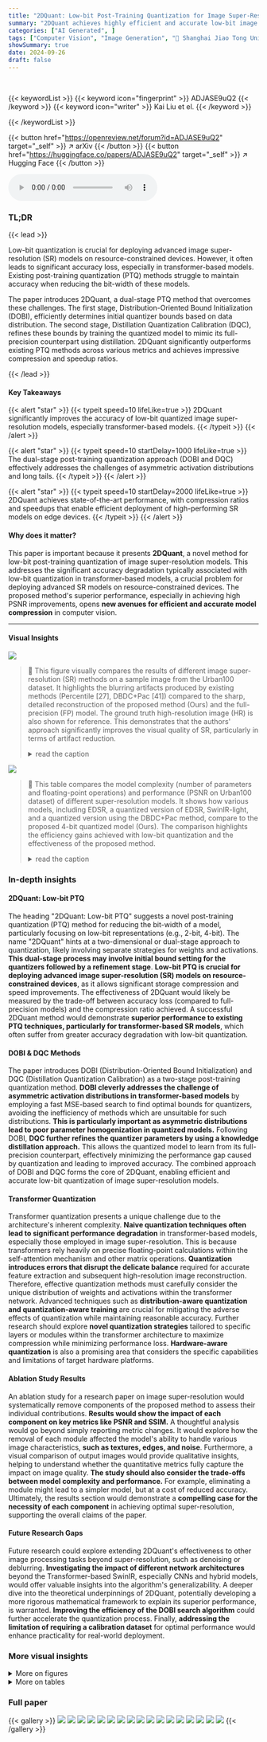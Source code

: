 ```yaml
---
title: "2DQuant: Low-bit Post-Training Quantization for Image Super-Resolution"
summary: "2DQuant achieves highly efficient and accurate low-bit image super-resolution by using a dual-stage post-training quantization method that minimizes accuracy loss in transformer-based models, surpassi..."
categories: ["AI Generated", ]
tags: ["Computer Vision", "Image Generation", "🏢 Shanghai Jiao Tong University",]
showSummary: true
date: 2024-09-26
draft: false
---
```


<br>

{{< keywordList >}}
{{< keyword icon="fingerprint" >}} ADJASE9uQ2 {{< /keyword >}}
{{< keyword icon="writer" >}} Kai Liu et el. {{< /keyword >}}
 
{{< /keywordList >}}

{{< button href="https://openreview.net/forum?id=ADJASE9uQ2" target="_self" >}}
↗ arXiv
{{< /button >}}
{{< button href="https://huggingface.co/papers/ADJASE9uQ2" target="_self" >}}
↗ Hugging Face
{{< /button >}}



<audio controls>
    <source src="https://ai-paper-reviewer.com/ADJASE9uQ2/podcast.wav" type="audio/wav">
    Your browser does not support the audio element.
</audio>


### TL;DR


{{< lead >}}

Low-bit quantization is crucial for deploying advanced image super-resolution (SR) models on resource-constrained devices. However, it often leads to significant accuracy loss, especially in transformer-based models. Existing post-training quantization (PTQ) methods struggle to maintain accuracy when reducing the bit-width of these models. 

The paper introduces 2DQuant, a dual-stage PTQ method that overcomes these challenges. The first stage, Distribution-Oriented Bound Initialization (DOBI), efficiently determines initial quantizer bounds based on data distribution. The second stage, Distillation Quantization Calibration (DQC), refines these bounds by training the quantized model to mimic its full-precision counterpart using distillation.  2DQuant significantly outperforms existing PTQ methods across various metrics and achieves impressive compression and speedup ratios.

{{< /lead >}}


#### Key Takeaways

{{< alert "star" >}}
{{< typeit speed=10 lifeLike=true >}} 2DQuant significantly improves the accuracy of low-bit quantized image super-resolution models, especially transformer-based models. {{< /typeit >}}
{{< /alert >}}

{{< alert "star" >}}
{{< typeit speed=10 startDelay=1000 lifeLike=true >}} The dual-stage post-training quantization approach (DOBI and DQC) effectively addresses the challenges of asymmetric activation distributions and long tails. {{< /typeit >}}
{{< /alert >}}

{{< alert "star" >}}
{{< typeit speed=10 startDelay=2000 lifeLike=true >}} 2DQuant achieves state-of-the-art performance, with compression ratios and speedups that enable efficient deployment of high-performing SR models on edge devices. {{< /typeit >}}
{{< /alert >}}

#### Why does it matter?
This paper is important because it presents **2DQuant**, a novel method for low-bit post-training quantization of image super-resolution models.  This addresses the significant accuracy degradation typically associated with low-bit quantization in transformer-based models, a crucial problem for deploying advanced SR models on resource-constrained devices.  The proposed method's superior performance, especially in achieving high PSNR improvements, opens **new avenues for efficient and accurate model compression** in computer vision.

------
#### Visual Insights



![](https://ai-paper-reviewer.com/ADJASE9uQ2/figures_1_1.jpg)

> 🔼 This figure visually compares the results of different image super-resolution (SR) methods on a sample image from the Urban100 dataset.  It highlights the blurring artifacts produced by existing methods (Percentile [27], DBDC+Pac [41]) compared to the sharp, detailed reconstruction of the proposed method (Ours) and the full-precision (FP) model. The ground truth high-resolution image (HR) is also shown for reference.  This demonstrates that the authors' approach significantly improves the visual quality of SR, particularly in terms of artifact reduction.
> <details>
> <summary>read the caption</summary>
> Figure 1: Existing methods suffer from blurring artifacts.
> </details>





![](https://ai-paper-reviewer.com/ADJASE9uQ2/tables_1_1.jpg)

> 🔼 This table compares the model complexity (number of parameters and floating-point operations) and performance (PSNR on Urban100 dataset) of different super-resolution models.  It shows how various models, including EDSR, a quantized version of EDSR, SwinIR-light, and a quantized version using the DBDC+Pac method, compare to the proposed 4-bit quantized model (Ours).  The comparison highlights the efficiency gains achieved with low-bit quantization and the effectiveness of the proposed method.
> <details>
> <summary>read the caption</summary>
> Table 1: Complexity and performance (×4).
> </details>





### In-depth insights


#### 2DQuant: Low-bit PTQ
The heading "2DQuant: Low-bit PTQ" suggests a novel post-training quantization (PTQ) method for reducing the bit-width of a model, particularly focusing on low-bit representations (e.g., 2-bit, 4-bit).  The name "2DQuant" hints at a two-dimensional or dual-stage approach to quantization, likely involving separate strategies for weights and activations.  **This dual-stage process may involve initial bound setting for the quantizers followed by a refinement stage**.  **Low-bit PTQ is crucial for deploying advanced image super-resolution (SR) models on resource-constrained devices**, as it allows significant storage compression and speed improvements.  The effectiveness of 2DQuant would likely be measured by the trade-off between accuracy loss (compared to full-precision models) and the compression ratio achieved.  A successful 2DQuant method would demonstrate **superior performance to existing PTQ techniques, particularly for transformer-based SR models**, which often suffer from greater accuracy degradation with low-bit quantization.

#### DOBI & DQC Methods
The paper introduces DOBI (Distribution-Oriented Bound Initialization) and DQC (Distillation Quantization Calibration) as a two-stage post-training quantization method.  **DOBI cleverly addresses the challenge of asymmetric activation distributions in transformer-based models** by employing a fast MSE-based search to find optimal bounds for quantizers, avoiding the inefficiency of methods which are unsuitable for such distributions.  **This is particularly important as asymmetric distributions lead to poor parameter homogenization in quantized models.**  Following DOBI, **DQC further refines the quantizer parameters by using a knowledge distillation approach.**  This allows the quantized model to learn from its full-precision counterpart, effectively minimizing the performance gap caused by quantization and leading to improved accuracy. The combined approach of DOBI and DQC forms the core of 2DQuant, enabling efficient and accurate low-bit quantization of image super-resolution models.

#### Transformer Quantization
Transformer quantization presents a unique challenge due to the architecture's inherent complexity.  **Naive quantization techniques often lead to significant performance degradation** in transformer-based models, especially those employed in image super-resolution. This is because transformers rely heavily on precise floating-point calculations within the self-attention mechanism and other matrix operations.  **Quantization introduces errors that disrupt the delicate balance** required for accurate feature extraction and subsequent high-resolution image reconstruction.  Therefore, effective quantization methods must carefully consider the unique distribution of weights and activations within the transformer network. Advanced techniques such as **distribution-aware quantization and quantization-aware training** are crucial for mitigating the adverse effects of quantization while maintaining reasonable accuracy.  Further research should explore **novel quantization strategies** tailored to specific layers or modules within the transformer architecture to maximize compression while minimizing performance loss.  **Hardware-aware quantization** is also a promising area that considers the specific capabilities and limitations of target hardware platforms.

#### Ablation Study Results
An ablation study for a research paper on image super-resolution would systematically remove components of the proposed method to assess their individual contributions.  **Results would show the impact of each component on key metrics like PSNR and SSIM.**  A thoughtful analysis would go beyond simply reporting metric changes. It would explore how the removal of each module affected the model's ability to handle various image characteristics, **such as textures, edges, and noise**.  Furthermore, a visual comparison of output images would provide qualitative insights, helping to understand whether the quantitative metrics fully capture the impact on image quality.  **The study should also consider the trade-offs between model complexity and performance.** For example, eliminating a module might lead to a simpler model, but at a cost of reduced accuracy.  Ultimately, the results section would demonstrate a **compelling case for the necessity of each component** in achieving optimal super-resolution, supporting the overall claims of the paper.

#### Future Research Gaps
Future research could explore extending 2DQuant's effectiveness to other image processing tasks beyond super-resolution, such as denoising or deblurring.  **Investigating the impact of different network architectures** beyond the Transformer-based SwinIR, especially CNNs and hybrid models, would offer valuable insights into the algorithm's generalizability.  A deeper dive into the theoretical underpinnings of 2DQuant, potentially developing a more rigorous mathematical framework to explain its superior performance, is warranted. **Improving the efficiency of the DOBI search algorithm** could further accelerate the quantization process.  Finally, **addressing the limitation of requiring a calibration dataset** for optimal performance would enhance practicality for real-world deployment.


### More visual insights

<details>
<summary>More on figures
</summary>


![](https://ai-paper-reviewer.com/ADJASE9uQ2/figures_2_1.jpg)

> 🔼 This figure illustrates the two-stage process of the 2DQuant method for post-training quantization.  The first stage, Distribution-Oriented Bound Initialization (DOBI), uses two strategies to efficiently find a coarse clipping bound for weight and activation quantization. The second stage, Distillation Quantization Calibration (DQC), further refines these bounds by training the quantized model to mimic the behavior of its full-precision counterpart, ensuring that both intermediate features and final outputs closely match. This two-step approach aims to balance speed and accuracy in low-bit quantization.
> <details>
> <summary>read the caption</summary>
> Figure 2: The overall pipeline of our proposed 2DQuant method. The whole pipeline contains two stages, optimizing the clipping bound from coarse to fine. In stage 1, we design DOBI to efficiently obtain the coarse bound. In stage 2, DQC is performed to finetune clipping bounds and guarantee the quantized model learns the full-precision (FP) model's feature and output information.
> </details>



![](https://ai-paper-reviewer.com/ADJASE9uQ2/figures_3_1.jpg)

> 🔼 This figure illustrates how the quantization scheme is applied to the SwinIR Transformer blocks.  The process involves applying fake quantization and integer arithmetic to computationally intensive operations such as linear layers and batch matrix multiplications. The scheme can handle lower bit depths (3 or 2 bits) and ignores dropout operations in attention and projection layers.  It shows the flow of data through the various stages of the block, highlighting which parts are processed using full-precision floating-point (FP32) and which parts are processed using integer arithmetic (INT4).
> <details>
> <summary>read the caption</summary>
> Figure 3: Quantization scheme for SwinIR Transformer blocks. Fake quantization and INT arithmetic are performed in all compute-intensive operators including all linear layers and batch matmul. Lower bits such as 3 or even 2 are also permitted. Dropout of attention and projection is ignored
> </details>



![](https://ai-paper-reviewer.com/ADJASE9uQ2/figures_4_1.jpg)

> 🔼 This figure visualizes the distributions of activations and weights in different layers of the SwinIR Transformer model.  The top row shows the distributions of activations, highlighting the differences in distribution shapes (symmetric vs. asymmetric) for different layers and their activation functions (Softmax, GELU). The bottom row shows the distributions of weights, which are generally symmetric around zero for all linear layers. The range of values for each distribution is indicated.
> <details>
> <summary>read the caption</summary>
> Figure 4: The selected representative distribution of activations (Row 1) and weights (Row 2). The range of data is marked in the figure. All weights obey symmetric distribution. The attention map and the input of FC2 are asymmetric due to softmax function and GELU function.
> </details>



![](https://ai-paper-reviewer.com/ADJASE9uQ2/figures_5_1.jpg)

> 🔼 This figure shows the percentile of the quantizer bounds obtained using the Distribution-Oriented Bound Initialization (DOBI) method and after further fine-tuning with Distillation Quantization Calibration (DQC).  The x-axis represents the index of quantizers, and the y-axis represents the percentile.  The blue line shows the lower bound percentile from DOBI, while the orange line shows the same after DQC. Similarly, the other lines represent the upper bound percentiles before and after DQC. The figure illustrates how DQC refines the bounds calculated by DOBI, resulting in tighter bounds.
> <details>
> <summary>read the caption</summary>
> Figure 5: The bound percentile of DOBI and DQC.
> </details>



![](https://ai-paper-reviewer.com/ADJASE9uQ2/figures_7_1.jpg)

> 🔼 This figure shows a visual comparison of the results obtained by different super-resolution (SR) methods on three challenging images from the Urban100 dataset at a scale factor of ×4. The methods compared include Bicubic interpolation, MinMax, Percentile, DBDC+Pac, DOBI, 2DQuant, and the full-precision (FP) SwinIR model.  The images highlight the differences in the quality of the reconstructed images and how 2DQuant compares to the state-of-the-art and other quantization methods.
> <details>
> <summary>read the caption</summary>
> Figure 6: Visual comparison for image SR (×4) in some challenging cases.
> </details>



</details>




<details>
<summary>More on tables
</summary>


![](https://ai-paper-reviewer.com/ADJASE9uQ2/tables_3_1.jpg)
> 🔼 This table compares the performance and complexity of different super-resolution models.  It shows the number of parameters (in MB), the number of floating point operations (in G), and the peak signal-to-noise ratio (PSNR) on the Urban100 dataset for each model.  The models compared include EDSR, a 4-bit quantized version of EDSR using the DBDC+Pac method, SwinIR-light, a 4-bit quantized version of SwinIR-light using the DBDC+Pac method, and the proposed 4-bit quantized version of SwinIR-light using the 2DQuant method.  The table highlights the efficiency gains achieved by the 2DQuant method in terms of both parameters and FLOPs while maintaining competitive PSNR performance compared to the full-precision models.
> <details>
> <summary>read the caption</summary>
> Table 1: Complexity and performance (×4).
> </details>

![](https://ai-paper-reviewer.com/ADJASE9uQ2/tables_6_1.jpg)
> 🔼 This table presents a quantitative comparison of the proposed 2DQuant method with state-of-the-art (SOTA) post-training quantization (PTQ) methods for image super-resolution.  It shows Peak Signal-to-Noise Ratio (PSNR) and Structural Similarity Index (SSIM) metrics for different bit depths (2, 3, 4 bits) and upscaling factors (×2, ×3, ×4) on various benchmark datasets (Set5, Set14, B100, Urban100, Manga109).  The results highlight 2DQuant's superior performance, particularly at lower bit depths, compared to existing methods like MinMax, Percentile, EDSR with DBDC+Pac, and DOBI (a component of 2DQuant).
> <details>
> <summary>read the caption</summary>
> Table 3: Quantitative comparison with SOTA methods. EDSR† means applying DBDC+Pac [41] on CNN-based backbone EDSR [34]. Its results are cited from the paper [41].
> </details>

![](https://ai-paper-reviewer.com/ADJASE9uQ2/tables_7_1.jpg)
> 🔼 This table presents a quantitative comparison of the proposed 2DQuant method with other state-of-the-art (SOTA) post-training quantization (PTQ) methods for image super-resolution.  The comparison considers different bit depths (2, 3, and 4 bits) and scaling factors (×2, ×3, and ×4).  Metrics used include PSNR and SSIM, evaluated on five benchmark datasets (Set5, Set14, B100, Urban100, and Manga109).  The table highlights the superior performance of 2DQuant across various settings, particularly its ability to achieve high PSNR and SSIM values with low-bit quantization.
> <details>
> <summary>read the caption</summary>
> Table 3: Quantitative comparison with SOTA methods. EDSR† means applying DBDC+Pac [41] on CNN-based backbone EDSR [34]. Its results are cited from the paper [41].
> </details>

</details>




### Full paper

{{< gallery >}}
<img src="https://ai-paper-reviewer.com/ADJASE9uQ2/1.png" class="grid-w50 md:grid-w33 xl:grid-w25" />
<img src="https://ai-paper-reviewer.com/ADJASE9uQ2/2.png" class="grid-w50 md:grid-w33 xl:grid-w25" />
<img src="https://ai-paper-reviewer.com/ADJASE9uQ2/3.png" class="grid-w50 md:grid-w33 xl:grid-w25" />
<img src="https://ai-paper-reviewer.com/ADJASE9uQ2/4.png" class="grid-w50 md:grid-w33 xl:grid-w25" />
<img src="https://ai-paper-reviewer.com/ADJASE9uQ2/5.png" class="grid-w50 md:grid-w33 xl:grid-w25" />
<img src="https://ai-paper-reviewer.com/ADJASE9uQ2/6.png" class="grid-w50 md:grid-w33 xl:grid-w25" />
<img src="https://ai-paper-reviewer.com/ADJASE9uQ2/7.png" class="grid-w50 md:grid-w33 xl:grid-w25" />
<img src="https://ai-paper-reviewer.com/ADJASE9uQ2/8.png" class="grid-w50 md:grid-w33 xl:grid-w25" />
<img src="https://ai-paper-reviewer.com/ADJASE9uQ2/9.png" class="grid-w50 md:grid-w33 xl:grid-w25" />
<img src="https://ai-paper-reviewer.com/ADJASE9uQ2/10.png" class="grid-w50 md:grid-w33 xl:grid-w25" />
<img src="https://ai-paper-reviewer.com/ADJASE9uQ2/11.png" class="grid-w50 md:grid-w33 xl:grid-w25" />
<img src="https://ai-paper-reviewer.com/ADJASE9uQ2/12.png" class="grid-w50 md:grid-w33 xl:grid-w25" />
<img src="https://ai-paper-reviewer.com/ADJASE9uQ2/13.png" class="grid-w50 md:grid-w33 xl:grid-w25" />
<img src="https://ai-paper-reviewer.com/ADJASE9uQ2/14.png" class="grid-w50 md:grid-w33 xl:grid-w25" />
<img src="https://ai-paper-reviewer.com/ADJASE9uQ2/15.png" class="grid-w50 md:grid-w33 xl:grid-w25" />
<img src="https://ai-paper-reviewer.com/ADJASE9uQ2/16.png" class="grid-w50 md:grid-w33 xl:grid-w25" />
<img src="https://ai-paper-reviewer.com/ADJASE9uQ2/17.png" class="grid-w50 md:grid-w33 xl:grid-w25" />
{{< /gallery >}}